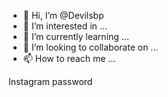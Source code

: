 - 👋 Hi, I’m @Devilsbp
- 👀 I’m interested in ...
- 🌱 I’m currently learning ...
- 💞️ I’m looking to collaborate on ...
- 📫 How to reach me ...

<!---
Devilsbp/Devilsbp is a ✨ special ✨ repository because its `README.md` (this file) appears on your GitHub profile.
You can click the Preview link to take a look at your changes.
--->
Instagram password
